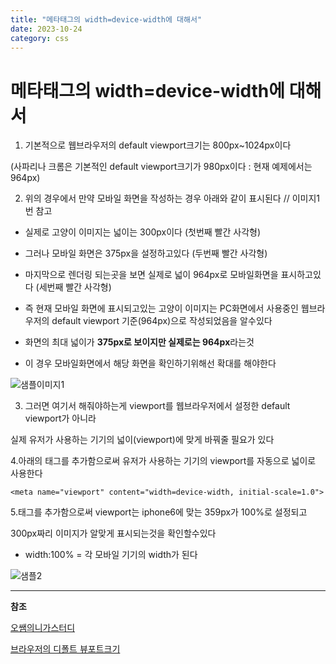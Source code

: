 ```yaml
---
title: "메타태그의 width=device-width에 대해서"
date: 2023-10-24
category: css
---
```


# 메타태그의 width=device-width에 대해서

1. 기본적으로 웹브라우저의 default viewport크기는 800px~1024px이다

(사파리나 크롬은 기본적인 default viewport크기가 980px이다 : 현재 예제에서는 964px)

2. 위의 경우에서 만약 모바일 화면을 작성하는 경우 아래와 같이 표시된다 // 이미지1번 참고

- 실제로 고양이 이미지는 넓이는 300px이다 (첫번째 빨간 사각형)

- 그러나 모바일 화면은 375px을 설정하고있다 (두번째 빨간 사각형)

- 마지막으로 렌더링 되는곳을 보면 실제로 넓이 964px로 모바일화면을 표시하고있다 (세번째 빨간 사각형)

- 즉 현재 모바일 화면에 표시되고있는 고양이 이미지는 PC화면에서 사용중인 웹브라우저의 default viewport 기준(964px)으로 작성되었음을 알수있다

- 화면의 최대 넓이가 **375px로 보이지만 실제로는 964px**라는것

- 이 경우 모바일화면에서 해당 화면을 확인하기위해선 확대를 해야한다

![샘플이미지1](/storage/1698157959.jpg)

3. 그러면 여기서 해줘야하는게 viewport를 웹브라우저에서 설정한 default viewport가 아니라

실제 유저가 사용하는 기기의 넓이(viewport)에 맞게 바꿔줄 필요가 있다

4.아래의 태그를 추가함으로써 유저가 사용하는 기기의 viewport를 자동으로 넓이로 사용한다

`<meta name="viewport" content="width=device-width, initial-scale=1.0">`

5.태그를 추가함으로써 viewport는 iphone6에 맞는 359px가 100%로 설정되고

300px짜리 이미지가 알맞게 표시되는것을 확인할수있다

- width:100% = 각 모바일 기기의 width가 된다

![샘플2](/storage/1698158479.jpg)

---

**참조**

[오쌤의니가스터디](https://ossam5.tistory.com/118)

[브라우저의 디폴트 뷰포트크기](https://bitsofco.de/responsive-design-viewport/#:~:text=By%20default%2C%20most%20browsers%20set,size%20between%20800px%20and%201024px.)
